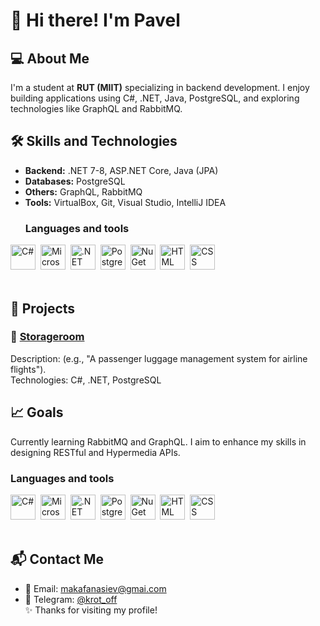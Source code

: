 # 👋 Hi there! I'm Pavel  

## 💻 About Me  
I'm a student at **RUT (MIIT)** specializing in backend development. I enjoy building applications using C#, .NET, Java, PostgreSQL, and exploring technologies like GraphQL and RabbitMQ.  

## 🛠️ Skills and Technologies  
- **Backend:** .NET 7-8, ASP.NET Core, Java (JPA)  
- **Databases:** PostgreSQL  
- **Others:** GraphQL, RabbitMQ  
- **Tools:** VirtualBox, Git, Visual Studio, IntelliJ IDEA
  ### Languages and tools
<div id="tools" align="left">
<img src="https://cdn.jsdelivr.net/gh/devicons/devicon/icons/csharp/csharp-original.svg" title="C#" width="40" height="40" />&nbsp
<img src="https://cdn.jsdelivr.net/gh/devicons/devicon/icons/dot-net/dot-net-plain-wordmark.svg" title="Microsoft.NET" width="40" height="40" />&nbsp
<img src="https://cdn.jsdelivr.net/gh/devicons/devicon/icons/dotnetcore/dotnetcore-original.svg" title=".NET CORE" width="40" height="40" />&nbsp
<img src="https://cdn.jsdelivr.net/gh/devicons/devicon/icons/postgresql/postgresql-plain-wordmark.svg" title="PostgreSQL" width="40" height="40" />&nbsp
<img src="https://cdn.jsdelivr.net/gh/devicons/devicon/icons/nuget/nuget-original-wordmark.svg" title="NuGet" width="40" height="40" />&nbsp
<img src="https://cdn.jsdelivr.net/gh/devicons/devicon/icons/html5/html5-plain-wordmark.svg" title="HTML" width="40" height="40" />&nbsp
<img src="https://cdn.jsdelivr.net/gh/devicons/devicon/icons/css3/css3-plain-wordmark.svg" title="CSS" width="40" height="40" />&nbsp
</div>
&nbsp

## 🚀 Projects  
### 🌟 [Storageroom](https://github.com/gfi406/StorageRoom)  
Description: (e.g., "A passenger luggage management system for airline flights").  
Technologies: C#, .NET, PostgreSQL  

## 📈 Goals  
Currently learning RabbitMQ and GraphQL. I aim to enhance my skills in designing RESTful and Hypermedia APIs.  

### Languages and tools
<div id="tools" align="left">
<img src="https://cdn.jsdelivr.net/gh/devicons/devicon/icons/csharp/csharp-original.svg" title="C#" width="40" height="40" />&nbsp
<img src="https://cdn.jsdelivr.net/gh/devicons/devicon/icons/dot-net/dot-net-plain-wordmark.svg" title="Microsoft.NET" width="40" height="40" />&nbsp
<img src="https://cdn.jsdelivr.net/gh/devicons/devicon/icons/dotnetcore/dotnetcore-original.svg" title=".NET CORE" width="40" height="40" />&nbsp
<img src="https://cdn.jsdelivr.net/gh/devicons/devicon/icons/postgresql/postgresql-plain-wordmark.svg" title="PostgreSQL" width="40" height="40" />&nbsp
<img src="https://cdn.jsdelivr.net/gh/devicons/devicon/icons/nuget/nuget-original-wordmark.svg" title="NuGet" width="40" height="40" />&nbsp
<img src="https://cdn.jsdelivr.net/gh/devicons/devicon/icons/html5/html5-plain-wordmark.svg" title="HTML" width="40" height="40" />&nbsp
<img src="https://cdn.jsdelivr.net/gh/devicons/devicon/icons/css3/css3-plain-wordmark.svg" title="CSS" width="40" height="40" />&nbsp
</div>
&nbsp

## 📬 Contact Me  
- 📧 Email: [makafanasiev@gmai.com](mailto:makafanasiev@gmai.com)  
- 📱 Telegram: [@krot_off](https://web.telegram.org/k/#@krot_off)  
✨ Thanks for visiting my profile!
